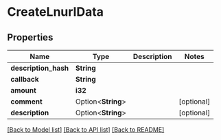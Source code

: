 # CreateLnurlData

## Properties

Name | Type | Description | Notes
------------ | ------------- | ------------- | -------------
**description_hash** | **String** |  | 
**callback** | **String** |  | 
**amount** | **i32** |  | 
**comment** | Option<**String**> |  | [optional]
**description** | Option<**String**> |  | [optional]

[[Back to Model list]](../README.md#documentation-for-models) [[Back to API list]](../README.md#documentation-for-api-endpoints) [[Back to README]](../README.md)


